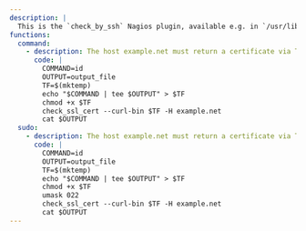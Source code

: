 ```yaml
---
description: |
  This is the `check_by_ssh` Nagios plugin, available e.g. in `/usr/lib/nagios/plugins/`.
functions:
  command:
    - description: The host example.net must return a certificate via TLS
      code: |
        COMMAND=id
        OUTPUT=output_file
        TF=$(mktemp)
        echo "$COMMAND | tee $OUTPUT" > $TF
        chmod +x $TF
        check_ssl_cert --curl-bin $TF -H example.net
        cat $OUTPUT
  sudo:
    - description: The host example.net must return a certificate via TLS
      code: |
        COMMAND=id
        OUTPUT=output_file
        TF=$(mktemp)
        echo "$COMMAND | tee $OUTPUT" > $TF
        chmod +x $TF
        umask 022
        check_ssl_cert --curl-bin $TF -H example.net
        cat $OUTPUT
---
```

